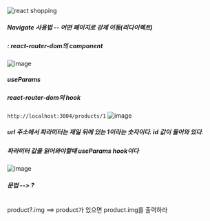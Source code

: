 
![react shopping](https://github.com/gogoringhye/read/assets/145514996/c7aa4ae6-edab-46ee-8e22-bfc61e5136c2) 
##### Navigate 사용법 -- 어떤 페이지로 강제 이동(리다이렉트)
##### : react-router-dom의 component 

![image](https://github.com/gogoringhye/read/assets/145514996/acd440b4-0bad-4d52-8a41-aa7a786baef6) 
##### useParams
##### react-router-dom의 hook 
``` http://localhost:3004/products/1 ``` 
![image](https://github.com/gogoringhye/read/assets/145514996/ade7dc66-b1f8-4fd3-95b8-59d6531e3658)

##### url 주소에서 파라미터는 제일 뒤에 있는 1이라는 숫자이다. id 값이 들어와 있다.
##### 파라미터 값을 읽어와야할때 useParams hook이다 
![image](https://github.com/gogoringhye/read/assets/145514996/8cb8cc22-dfe3-4e65-9207-6ea926805a38) 

##### 문법 --> ? 
``` 
```
 product?.img ==> product가 있으면 product.img를 출력하라
